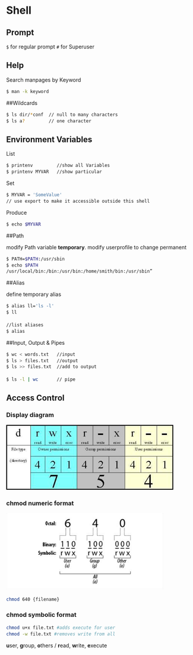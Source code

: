 # Shell

## Prompt

`$` for regular prompt
`#` for Superuser

## Help

Search manpages by Keyword
```bash
$ man -k keyword
```

##Wildcards

```bash
$ ls dir/*conf  // null to many characters
$ ls a?         // one character

```



## Environment Variables


List

```bash
$ printenv         //show all Variables
$ printenv MYVAR   //show particular
```


Set

```bash
$ MYVAR = 'SomeValue'
// use export to make it accessible outside this shell
```

Produce

```bash
$ echo $MYVAR

```

##Path

modify Path variable **temporary**. modify userprofile to change permanent
```bash
$ PATH=$PATH:/usr/sbin
$ echo $PATH
/usr/local/bin:/bin:/usr/bin:/home/smith/bin:/usr/sbin”
```

##Alias

define temporary alias
```bash
$ alias ll='ls -l'
$ ll

//list aliases
$ alias
```

##Input, Output & Pipes

```bash
$ wc < words.txt   //input
$ ls > files.txt   //output
$ ls >> files.txt  //add to output

$ ls -l | wc       // pipe
```




## Access Control

### Display diagram

![](chmod.jpg)

### chmod numeric format

![](acl.png)

```bash
chmod 640 {filename}
```

### chmod symbolic format

```bash
chmod u+x file.txt #adds execute for user
chmod -w file.txt #removes write from all
```

**u**ser, **g**roup, **o**thers / **r**ead, **w**rite, **e**xecute
